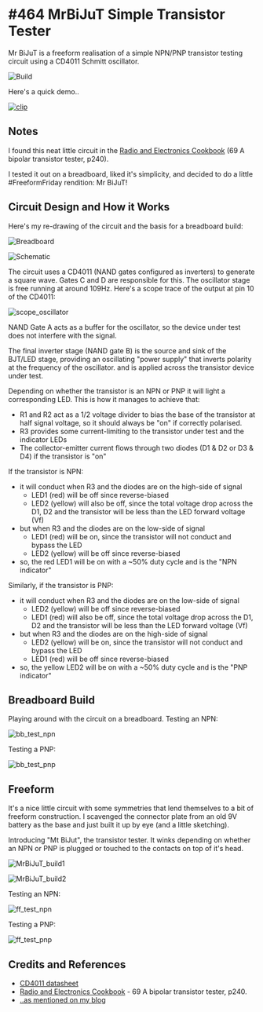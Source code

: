 # #464 MrBiJuT Simple Transistor Tester

Mr BiJuT is a freeform realisation of a simple NPN/PNP transistor testing circuit
using a CD4011 Schmitt oscillator.

![Build](./assets/MrBiJuT_build.jpg?raw=true)

Here's a quick demo..

[![clip](https://img.youtube.com/vi/hCzHK4Sgnn0/0.jpg)](https://www.youtube.com/watch?v=hCzHK4Sgnn0)

## Notes

I found this neat little circuit in the
[Radio and Electronics Cookbook](https://www.goodreads.com/book/show/3415601-radio-and-electronics-cookbook) (69 A bipolar transistor tester, p240).

I tested it out on a breadboard, liked it's simplicity, and decided to do a little #FreeformFriday rendition: Mr BiJuT!

## Circuit Design and How it Works

Here's my re-drawing of the circuit and the basis for a breadboard build:

![Breadboard](./assets/MrBiJuT_bb.jpg?raw=true)

![Schematic](./assets/MrBiJuT_schematic.jpg?raw=true)

The circuit uses a CD4011 (NAND gates configured as inverters) to generate a square wave. Gates C and D are responsible for this.
The oscillator stage is free running at around 109Hz. Here's a scope trace of the output at pin 10 of the CD4011:

![scope_oscillator](./assets/scope_oscillator.gif?raw=true)

NAND Gate A acts as a buffer for the oscillator, so the device under test does not interfere with the signal.

The final inverter stage (NAND gate B) is the source and sink of the BJT/LED stage, providing an oscillating
"power supply" that inverts polarity at the frequency of the oscillator.
and is applied across the transistor device under test.

Depending on whether the transistor is an NPN or PNP it will light a corresponding LED.
This is how it manages to achieve that:

* R1 and R2 act as a 1/2 voltage divider to bias the base of the transistor at half signal voltage, so it should always be "on" if correctly polarised.
* R3 provides some current-limiting to the transistor under test and the indicator LEDs
* The collector-emitter current flows through two diodes (D1 & D2 or D3 & D4) if the transistor is "on"

If the transistor is NPN:

* it will conduct when R3 and the diodes are on the high-side of signal
    * LED1 (red) will be off since reverse-biased
    * LED2 (yellow) will also be off, since the total voltage drop across the D1, D2 and the transistor will be less than the LED forward voltage (Vf)
* but when R3 and the diodes are on the low-side of signal
    * LED1 (red) will be on, since the transistor will not conduct and bypass the LED
    * LED2 (yellow) will be off since reverse-biased
* so, the red LED1 will be on with a ~50% duty cycle and is the "NPN indicator"

Similarly, if the transistor is PNP:

* it will conduct when R3 and the diodes are on the low-side of signal
    * LED2 (yellow) will be off since reverse-biased
    * LED1 (red) will also be off, since the total voltage drop across the D1, D2 and the transistor will be less than the LED forward voltage (Vf)
* but when R3 and the diodes are on the high-side of signal
    * LED2 (yellow) will be on, since the transistor will not conduct and bypass the LED
    * LED1 (red) will be off since reverse-biased
* so, the yellow LED2 will be on with a ~50% duty cycle and is the "PNP indicator"

## Breadboard Build

Playing around with the circuit on a breadboard. Testing an NPN:

![bb_test_npn](./assets/bb_test_npn.jpg?raw=true)

Testing a PNP:

![bb_test_pnp](./assets/bb_test_pnp.jpg?raw=true)

## Freeform

It's a nice little circuit with some symmetries that lend themselves to a bit of freeform construction.
I scavenged the connector plate from an old 9V battery as the base and just built it up by eye (and a little sketching).

Introducing "Mt BiJut", the transistor tester. It winks depending on whether an NPN or PNP is plugged or touched to the contacts
on top of it's head.

![MrBiJuT_build1](./assets/MrBiJuT_build1.jpg?raw=true)

![MrBiJuT_build2](./assets/MrBiJuT_build2.jpg?raw=true)

Testing an NPN:

![ff_test_npn](./assets/ff_test_npn.jpg?raw=true)

Testing a PNP:

![ff_test_pnp](./assets/ff_test_pnp.jpg?raw=true)

## Credits and References

* [CD4011 datasheet](https://www.futurlec.com/4000Series/CD4011.shtml)
* [Radio and Electronics Cookbook](https://www.goodreads.com/book/show/3415601-radio-and-electronics-cookbook) - 69 A bipolar transistor tester, p240.
* [..as mentioned on my blog](https://blog.tardate.com/2019/03/leap465-mr-bijut.html)
